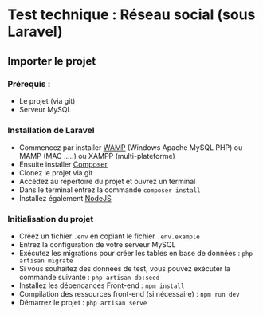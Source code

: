 # Test technique : Réseau social (sous Laravel)


## Importer le projet

### Prérequis :
- Le projet (via git)
- Serveur MySQL

### Installation de Laravel

- Commencez par installer [WAMP](https://www.wampserver.com/) (Windows Apache MySQL PHP) ou MAMP (MAC .....) ou XAMPP (multi-plateforme)
- Ensuite installer [Composer](https://getcomposer.org/)
- Clonez le projet via git
- Accédez au répertoire du projet et ouvrez un terminal
- Dans le terminal entrez la commande ``` composer install ```
- Installez également [NodeJS](https://nodejs.org/en) 

### Initialisation du projet

- Créez un fichier ```.env``` en copiant le fichier ```.env.example```
- Entrez la configuration de votre serveur MySQL
- Exécutez les migrations pour créer les tables en base de données : ```php artisan migrate```
- Si vous souhaitez des données de test, vous pouvez exécuter la commande suivante : ```php artisan db:seed```
- Installez les dépendances Front-end : ```npm install```
- Compilation des ressources front-end (si nécessaire) : ```npm run dev```
- Démarrez le projet : ```php artisan serve```
